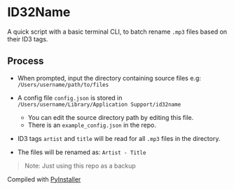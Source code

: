 # ID32Name
A quick script with a basic terminal CLI, to batch rename `.mp3` files based on their ID3 tags.

## Process
- When prompted, input the directory containing source files e.g:
`/Users/username/path/to/files`  
- A config file `config.json` is stored in `/Users/username/Library/Application Support/id32name`  
    - You can edit the source directory path by editing this file.
    - There is an `example_config.json` in the repo.
- ID3 tags `artist` and `title` will be read for all `.mp3` files in the directory.  

- The files will be renamed as: `Artist - Title`  



>Note: Just using this repo as a backup  

Compiled with [PyInstaller](https://github.com/pyinstaller/pyinstaller)
